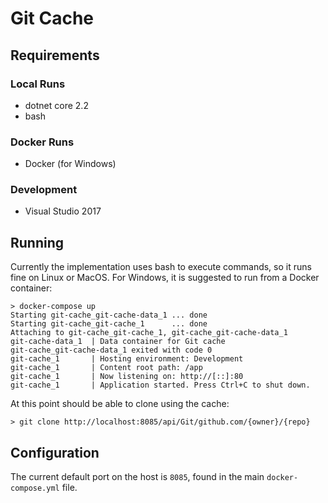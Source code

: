 # Git Cache

## Requirements

### Local Runs

- dotnet core 2.2
- bash

### Docker Runs

- Docker (for Windows)

### Development

- Visual Studio 2017


## Running

Currently the implementation uses bash to execute commands, so it
runs fine on Linux or MacOS. For Windows, it is suggested to run
from a Docker container:

```batch
> docker-compose up
Starting git-cache_git-cache-data_1 ... done
Starting git-cache_git-cache_1      ... done
Attaching to git-cache_git-cache_1, git-cache_git-cache-data_1
git-cache-data_1  | Data container for Git cache
git-cache_git-cache-data_1 exited with code 0
git-cache_1       | Hosting environment: Development
git-cache_1       | Content root path: /app
git-cache_1       | Now listening on: http://[::]:80
git-cache_1       | Application started. Press Ctrl+C to shut down.
```

At this point should be able to clone using the cache:

```batch
> git clone http://localhost:8085/api/Git/github.com/{owner}/{repo}
```

## Configuration

The current default port on the host is `8085`, found in the
main `docker-compose.yml` file.